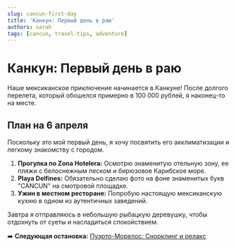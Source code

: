 ```yaml
---
slug: cancun-first-day
title: 'Канкун: Первый день в раю'
authors: sarah
tags: [cancun, travel-tips, adventure]
---
```


# Канкун: Первый день в раю

Наше мексиканское приключение начинается в Канкуне! После долгого перелета, который обошелся примерно в 100 000 рублей, я наконец-то на месте.

## План на 6 апреля

Поскольку это мой первый день, я хочу посвятить его акклиматизации и легкому знакомству с городом.

1.  **Прогулка по Zona Hotelera:** Осмотрю знаменитую отельную зону, ее пляжи с белоснежным песком и бирюзовое Карибское море.
2.  **Playa Delfines:** Обязательно сделаю фото на фоне знаменитых букв "CANCUN" на смотровой площадке.
3.  **Ужин в местном ресторане:** Попробую настоящую мексиканскую кухню в одном из аутентичных заведений.

Завтра я отправляюсь в небольшую рыбацкую деревушку, чтобы отдохнуть от суеты и насладиться спокойствием.

➡️ **Следующая остановка:** [Пуэрто-Морелос: Снорклинг и релакс](./puerto-morelos-snorkel-and-relax)
